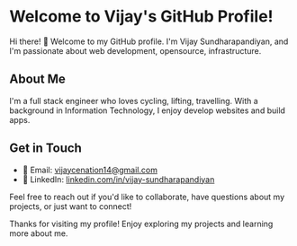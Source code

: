 # Welcome to Vijay's GitHub Profile!

Hi there! 👋 Welcome to my GitHub profile. I'm Vijay Sundharapandiyan, and I'm passionate about web development, opensource, infrastructure.

## About Me

I'm a full stack engineer who loves cycling, lifting, travelling. With a background in Information Technology, I enjoy develop websites and build apps.

## Get in Touch

- 📧 Email: [vijaycenation14@gmail.com](vijaycenation14@gmail.com)
- 💼 LinkedIn: [linkedin.com/in/vijay-sundharapandiyan](https://www.linkedin.com/in/vijay-sundharapandiyan/)

Feel free to reach out if you'd like to collaborate, have questions about my projects, or just want to connect!

Thanks for visiting my profile! Enjoy exploring my projects and learning more about me.
